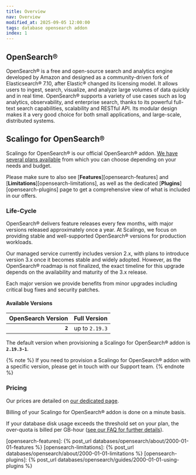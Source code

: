 ```yaml
---
title: Overview
nav: Overview
modified_at: 2025-09-05 12:00:00
tags: database opensearch addon
index: 1
---
```



## OpenSearch®

OpenSearch® is a free and open-source search and analytics engine developed by
Amazon and designed as a community-driven fork of Elasticsearch® 7.10, after
Elastic® changed its licensing model. It allows users to ingest, search,
visualize, and analyze large volumes of data quickly and in real time.
OpenSearch® supports a variety of use cases such as log analytics,
observability, and enterprise search, thanks to its powerful full-text search
capabilities, scalability and RESTful API. Its modular design makes it a very
good choice for both small applications, and large-scale, distributed systems.


## Scalingo for OpenSearch®

Scalingo for OpenSearch® is our official OpenSearch® addon. [We have several
plans available][available-plans] from which you can choose depending on your
needs and budget.

Please make sure to also see [**Features**][opensearch-features] and
[**Limitations**][opensearch-limitations], as well as the dedicated
[**Plugins**][opensearch-plugins] page to get a comprehensive view of what is
included in our offers.

### Life-Cycle

OpenSearch® delivers feature releases every few months, with major versions
released approximately once a year. At Scalingo, we focus on providing stable
and well-supported OpenSearch® versions for production workloads.

Our managed service currently includes version 2.x, with plans to introduce
version 3.x once it becomes stable and widely adopted. However, as the
OpenSearch® roadmap is not finalized, the exact timeline for this upgrade
depends on the availability and maturity of the 3.x release.

Each major version we provide benefits from minor upgrades including critical
bug fixes and security patches.

#### Available Versions

| OpenSearch Version | Full Version   |
| -----------------: | -------------: |
| **`2`**            | up to `2.19.3` |

The default version when provisioning a Scalingo for OpenSearch® addon is
**`2.19.3-1`**.

{% note %}
If you need to provision a Scalingo for OpenSearch® addon with a specific
version, please get in touch with our Support team.
{% endnote %}

### Pricing

Our prices are detailed on [our dedicated page][opensearch].

Billing of your Scalingo for OpenSearch® addon is done on a minute basis.

If your database disk usage exceeds the threshold set on your plan, the
over-quota is billed per GB-hour ([see our FAQ for further
details][opensearch]).


[opensearch]: https://scalingo.com/databases/opensearch
[available-plans]: https://scalingo.com/databases/opensearch#database-compare

[opensearch-features]: {% post_url databases/opensearch/about/2000-01-01-features %}
[opensearch-limitations]: {% post_url databases/opensearch/about/2000-01-01-limitations %}
[opensearch-plugins]: {% post_url databases/opensearch/guides/2000-01-01-using-plugins %}
